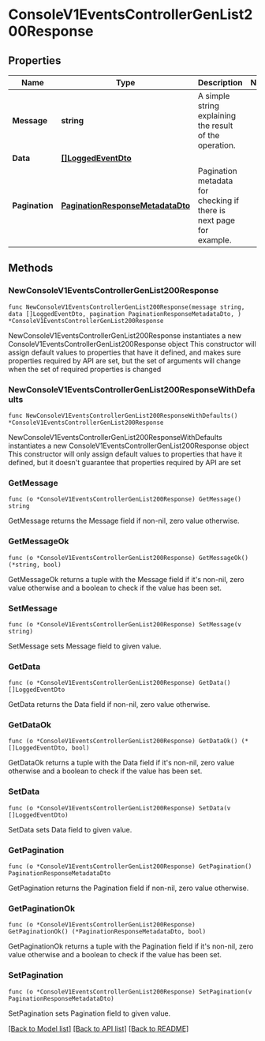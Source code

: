 # ConsoleV1EventsControllerGenList200Response

## Properties

Name | Type | Description | Notes
------------ | ------------- | ------------- | -------------
**Message** | **string** | A simple string explaining the result of the operation. | 
**Data** | [**[]LoggedEventDto**](LoggedEventDto.md) |  | 
**Pagination** | [**PaginationResponseMetadataDto**](PaginationResponseMetadataDto.md) | Pagination metadata for checking if there is next page for example. | 

## Methods

### NewConsoleV1EventsControllerGenList200Response

`func NewConsoleV1EventsControllerGenList200Response(message string, data []LoggedEventDto, pagination PaginationResponseMetadataDto, ) *ConsoleV1EventsControllerGenList200Response`

NewConsoleV1EventsControllerGenList200Response instantiates a new ConsoleV1EventsControllerGenList200Response object
This constructor will assign default values to properties that have it defined,
and makes sure properties required by API are set, but the set of arguments
will change when the set of required properties is changed

### NewConsoleV1EventsControllerGenList200ResponseWithDefaults

`func NewConsoleV1EventsControllerGenList200ResponseWithDefaults() *ConsoleV1EventsControllerGenList200Response`

NewConsoleV1EventsControllerGenList200ResponseWithDefaults instantiates a new ConsoleV1EventsControllerGenList200Response object
This constructor will only assign default values to properties that have it defined,
but it doesn't guarantee that properties required by API are set

### GetMessage

`func (o *ConsoleV1EventsControllerGenList200Response) GetMessage() string`

GetMessage returns the Message field if non-nil, zero value otherwise.

### GetMessageOk

`func (o *ConsoleV1EventsControllerGenList200Response) GetMessageOk() (*string, bool)`

GetMessageOk returns a tuple with the Message field if it's non-nil, zero value otherwise
and a boolean to check if the value has been set.

### SetMessage

`func (o *ConsoleV1EventsControllerGenList200Response) SetMessage(v string)`

SetMessage sets Message field to given value.


### GetData

`func (o *ConsoleV1EventsControllerGenList200Response) GetData() []LoggedEventDto`

GetData returns the Data field if non-nil, zero value otherwise.

### GetDataOk

`func (o *ConsoleV1EventsControllerGenList200Response) GetDataOk() (*[]LoggedEventDto, bool)`

GetDataOk returns a tuple with the Data field if it's non-nil, zero value otherwise
and a boolean to check if the value has been set.

### SetData

`func (o *ConsoleV1EventsControllerGenList200Response) SetData(v []LoggedEventDto)`

SetData sets Data field to given value.


### GetPagination

`func (o *ConsoleV1EventsControllerGenList200Response) GetPagination() PaginationResponseMetadataDto`

GetPagination returns the Pagination field if non-nil, zero value otherwise.

### GetPaginationOk

`func (o *ConsoleV1EventsControllerGenList200Response) GetPaginationOk() (*PaginationResponseMetadataDto, bool)`

GetPaginationOk returns a tuple with the Pagination field if it's non-nil, zero value otherwise
and a boolean to check if the value has been set.

### SetPagination

`func (o *ConsoleV1EventsControllerGenList200Response) SetPagination(v PaginationResponseMetadataDto)`

SetPagination sets Pagination field to given value.



[[Back to Model list]](../README.md#documentation-for-models) [[Back to API list]](../README.md#documentation-for-api-endpoints) [[Back to README]](../README.md)


